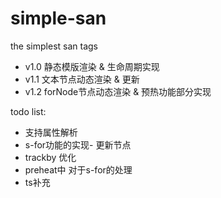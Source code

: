 # simple-san
the simplest san tags

- v1.0 静态模版渲染 & 生命周期实现
- v1.1 文本节点动态渲染 & 更新
- v1.2 forNode节点动态渲染 & 预热功能部分实现

todo list:

- 支持属性解析
- s-for功能的实现- 更新节点
- trackby 优化
- preheat中 对于s-for的处理
- ts补充
